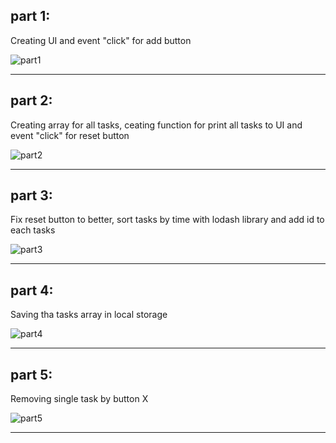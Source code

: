 ## part 1:

Creating UI and event "click" for add button

![part1](https://user-images.githubusercontent.com/102150516/209447786-9eda73f0-f39e-47e5-995d-d29c81bb3b04.png)

---

## part 2:

Creating array for all tasks, ceating function for print all tasks to UI and event "click" for reset button

![part2](https://user-images.githubusercontent.com/102150516/209448263-18575dd4-38cf-4f69-b349-5fae736f311e.png)

---

## part 3:

Fix reset button to better, sort tasks by time with lodash library and add id to each tasks

![part3](https://user-images.githubusercontent.com/102150516/209448806-48fecac0-ea3d-4fe0-83a6-88abc9b69dcd.png)

---

## part 4:

Saving tha tasks array in local storage

![part4](https://user-images.githubusercontent.com/102150516/209449315-5f8107df-170d-4bdc-8adb-03842571d7f1.png)

---

## part 5:

Removing single task by button X

![part5](https://user-images.githubusercontent.com/102150516/209449746-afe5a1bc-ef13-46c4-bfea-5c4276889a47.png)

---
